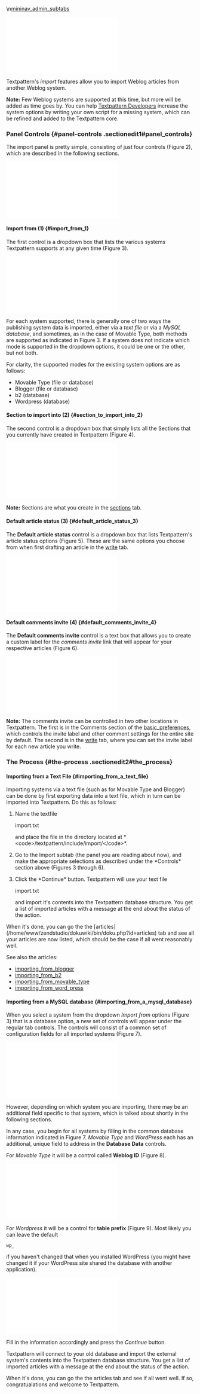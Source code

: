 \\n[mininav_admin_subtabs](/home/www/zendstudio/dokuwiki/bin/lib/exe/fetch.php?id=&media=mininav_admin_subtabs)

[![](/home/www/zendstudio/dokuwiki/bin/lib/exe/fetch.php?media=file:admin-import-tab.png)](/home/www/zendstudio/dokuwiki/bin/lib/exe/detail.php?id=&media=file:admin-import-tab.png)

Textpattern's *import* features allow you to import Weblog articles from
another Weblog system.

**Note:** Few Weblog systems are supported at this time, but more will
be added as time goes by. You can help [Textpattern
Developers](http://team.textpattern.com) increase the system options by
writing your own script for a missing system, which can be refined and
added to the Textpattern core.

### Panel Controls {#panel-controls .sectionedit1#panel_controls}

The import panel is pretty simple, consisting of just four controls
(Figure 2), which are described in the following sections.

[![](/home/www/zendstudio/dokuwiki/bin/lib/exe/fetch.php?media=file:tab_admin_import_fig02-controls.png)](/home/www/zendstudio/dokuwiki/bin/lib/exe/detail.php?id=&media=file:tab_admin_import_fig02-controls.png)

#### Import from (1) {#import_from_1}

The first control is a dropdown box that lists the various systems
Textpattern supports at any given time (Figure 3).

[![](/home/www/zendstudio/dokuwiki/bin/lib/exe/fetch.php?media=file:tab_admin_import_fig03-impfrom.png)](/home/www/zendstudio/dokuwiki/bin/lib/exe/detail.php?id=&media=file:tab_admin_import_fig03-impfrom.png)

For each system supported, there is generally one of two ways the
publishing system data is imported, either via a *text file* or via a
*MySQL database*, and sometimes, as in the case of Movable Type, both
methods are supported as indicated in Figure 3. If a system does not
indicate which mode is supported in the dropdown options, it could be
one or the other, but not both.

For clarity, the supported modes for the existing system options are as
follows:

-   Movable Type (file or database)
-   Blogger (file or database)
-   b2 (database)
-   Wordpress (database)

#### Section to import into (2) {#section_to_import_into_2}

The second control is a dropdown box that simply lists all the Sections
that you currently have created in Textpattern (Figure 4).

[![](/home/www/zendstudio/dokuwiki/bin/lib/exe/fetch.php?media=file:tab_admin_import_fig04-sections.png)](/home/www/zendstudio/dokuwiki/bin/lib/exe/detail.php?id=&media=file:tab_admin_import_fig04-sections.png)

**Note:** Sections are what you create in the
[sections](/home/www/zendstudio/dokuwiki/bin/doku.php?id=sections) tab.

#### Default article status (3) {#default_article_status_3}

The **Default article status** control is a dropdown box that lists
Textpattern's article status options (Figure 5). These are the same
options you choose from when first drafting an article in the
[write](/home/www/zendstudio/dokuwiki/bin/doku.php?id=write) tab.

[![](/home/www/zendstudio/dokuwiki/bin/lib/exe/fetch.php?media=file:tab_admin_import_fig05-status.png)](/home/www/zendstudio/dokuwiki/bin/lib/exe/detail.php?id=&media=file:tab_admin_import_fig05-status.png)

#### Default comments invite (4) {#default_comments_invite_4}

The **Default comments invite** control is a text box that allows you to
create a custom label for the *comments invite* link that will appear
for your respective articles (Figure 6).

[![](/home/www/zendstudio/dokuwiki/bin/lib/exe/fetch.php?media=file:tab_admin_import_fig06-invite.png)](/home/www/zendstudio/dokuwiki/bin/lib/exe/detail.php?id=&media=file:tab_admin_import_fig06-invite.png)

**Note:** The comments invite can be controlled in two other locations
in Textpattern. The first is in the Comments section of the
[basic_preferences](/home/www/zendstudio/dokuwiki/bin/doku.php?id=basic_preferences),
which controls the invite label and other comment settings for the
entire site by default. The second is in the
[write](/home/www/zendstudio/dokuwiki/bin/doku.php?id=write) tab, where
you can set the invite label for each new article you write.

### The Process {#the-process .sectionedit2#the_process}

#### Importing from a Text File {#importing_from_a_text_file}

Importing systems via a text file (such as for Movable Type and Blogger)
can be done by first exporting data into a text file, which in turn can
be imported into Textpattern. Do this as follows:

<ol>
<li>
<p>
Name the textfile

</p>
    import.txt

<p>
and place the file in the directory located at
*&lt;code&gt;/textpattern/include/import/&lt;/code&gt;*.

</p>
</li>
<li>
Go to the Import subtab (the panel you are reading about now), and make
the appropriate selections as described under the *Controls* section
above (Figures 3 through 6).

</li>
<li>
<p>
Click the *Continue* button. Textpattern will use your text file

</p>
    import.txt

<p>
and import it's contents into the Textpattern database structure. You
get a list of imported articles with a message at the end about the
status of the action.

</p>
</li>
</ol>
When it's done, you can go the the
[articles](/home/www/zendstudio/dokuwiki/bin/doku.php?id=articles) tab
and see all your articles are now listed, which should be the case if
all went reasonably well.

See also the articles:

-   [importing_from_blogger](/home/www/zendstudio/dokuwiki/bin/doku.php?id=importing_from_blogger)
-   [importing_from_b2](/home/www/zendstudio/dokuwiki/bin/doku.php?id=importing_from_b2)
-   [importing_from_movable_type](/home/www/zendstudio/dokuwiki/bin/doku.php?id=importing_from_movable_type)
-   [importing_from_word_press](/home/www/zendstudio/dokuwiki/bin/doku.php?id=importing_from_word_press)

#### Importing from a MySQL database {#importing_from_a_mysql_database}

When you select a system from the dropdown *Import from* options (Figure
3) that is a database option, a new set of controls will appear under
the regular tab controls. The controls will consist of a common set of
configuration fields for all imported systems (Figure 7).

[![](/home/www/zendstudio/dokuwiki/bin/lib/exe/fetch.php?media=file:tab_admin_import_fig07-dbdetails.png)](/home/www/zendstudio/dokuwiki/bin/lib/exe/detail.php?id=&media=file:tab_admin_import_fig07-dbdetails.png)

However, depending on which system you are importing, there may be an
additional field specific to that system, which is talked about shortly
in the following sections.

In any case, you begin for all systems by filling in the common database
information indicated in Figure 7. *Movable Type* and *WordPress* each
has an additional, unique field to address in the **Database Data**
controls.

For *Movable Type* it will be a control called **Weblog ID** (Figure 8).

[![](/home/www/zendstudio/dokuwiki/bin/lib/exe/fetch.php?media=file:tab_admin_import_fig08-mtfield.gif)](/home/www/zendstudio/dokuwiki/bin/lib/exe/detail.php?id=&media=file:tab_admin_import_fig08-mtfield.gif)

For *Wordpress* it will be a control for **table prefix** (Figure 9).
Most likely you can leave the default

    wp_

if you haven't changed that when you installed WordPress (you might have
changed it if your WordPress site shared the database with another
application).

[![](/home/www/zendstudio/dokuwiki/bin/lib/exe/fetch.php?media=file:tab_admin_import_fig09-wpfield.gif)](/home/www/zendstudio/dokuwiki/bin/lib/exe/detail.php?id=&media=file:tab_admin_import_fig09-wpfield.gif)

Fill in the information accordingly and press the *Continue* button.

Textpattern will connect to your old database and import the external
system's contents into the Textpattern database structure. You get a
list of imported articles with a message at the end about the status of
the action.

When it's done, you can go the the articles tab and see if all went
well. If so, congratualations and welcome to Textpattern.
